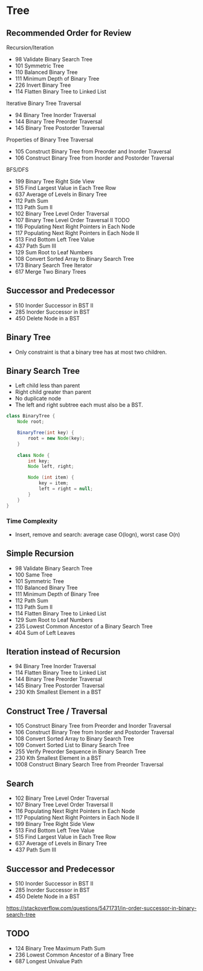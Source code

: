 # Tree
## Recommended Order for Review
Recursion/Iteration
* 98 Validate Binary Search Tree
* 101 Symmetric Tree
* 110 Balanced Binary Tree
* 111 Minimum Depth of Binary Tree
* 226 Invert Binary Tree
* 114 Flatten Binary Tree to Linked List

Iterative Binary Tree Traversal
* 94 Binary Tree Inorder Traversal
* 144 Binary Tree Preorder Traversal
* 145 Binary Tree Postorder Traversal

Properties of Binary Tree Traversal
* 105 Construct Binary Tree from Preorder and Inorder Traversal
* 106 Construct Binary Tree from Inorder and Postorder Traversal

BFS/DFS
* 199 Binary Tree Right Side View
* 515 Find Largest Value in Each Tree Row
* 637 Average of Levels in Binary Tree
* 112 Path Sum
* 113 Path Sum II
* 102 Binary Tree Level Order Traversal
* 107 Binary Tree Level Order Traversal II
TODO
* 116 Populating Next Right Pointers in Each Node
* 117 Populating Next Right Pointers in Each Node II
* 513 Find Bottom Left Tree Value
* 437 Path Sum III
* 129 Sum Root to Leaf Numbers
* 108 Convert Sorted Array to Binary Search Tree
* 173 Binary Search Tree Iterator
* 617	Merge Two Binary Trees

## Successor and Predecessor
* 510 Inorder Successor in BST II
* 285 Inorder Successor in BST
* 450 Delete Node in a BST

## Binary Tree
* Only constraint is that a binary tree has at most two children.

## Binary Search Tree
* Left child less than parent
* Right child greater than parent
* No duplicate node
* The left and right subtree each must also be a BST.

```java
class BinaryTree {
    Node root;

    BinaryTree(int key) {
        root = new Node(key);
    }
    
    class Node {
        int key;
        Node left, right;

        Node (int item) {
            key = item;
            left = right = null;
        }
    }
}
```


### Time Complexity
* Insert, remove and search: average case O(logn), worst case O(n)

## Simple Recursion
* 98 Validate Binary Search Tree
* 100 Same Tree
* 101 Symmetric Tree
* 110 Balanced Binary Tree
* 111 Minimum Depth of Binary Tree
* 112 Path Sum
* 113 Path Sum II
* 114 Flatten Binary Tree to Linked List
* 129 Sum Root to Leaf Numbers
* 235 Lowest Common Ancestor of a Binary Search Tree
* 404 Sum of Left Leaves

## Iteration instead of Recursion
* 94 Binary Tree Inorder Traversal
* 114 Flatten Binary Tree to Linked List
* 144 Binary Tree Preorder Traversal
* 145 Binary Tree Postorder Traversal
* 230 Kth Smallest Element in a BST

## Construct Tree / Traversal
* 105 Construct Binary Tree from Preorder and Inorder Traversal
* 106 Construct Binary Tree from Inorder and Postorder Traversal
* 108 Convert Sorted Array to Binary Search Tree
* 109 Convert Sorted List to Binary Search Tree
* 255 Verify Preorder Sequence in Binary Search Tree
* 230 Kth Smallest Element in a BST
* 1008 Construct Binary Search Tree from Preorder Traversal

## Search
* 102 Binary Tree Level Order Traversal
* 107 Binary Tree Level Order Traversal II
* 116 Populating Next Right Pointers in Each Node
* 117 Populating Next Right Pointers in Each Node II
* 199 Binary Tree Right Side View
* 513 Find Bottom Left Tree Value
* 515 Find Largest Value in Each Tree Row
* 637 Average of Levels in Binary Tree
* 437 Path Sum III

## Successor and Predecessor
* 510 Inorder Successor in BST II
* 285 Inorder Successor in BST
* 450 Delete Node in a BST

https://stackoverflow.com/questions/5471731/in-order-successor-in-binary-search-tree

## TODO
* 124 Binary Tree Maximum Path Sum
* 236 Lowest Common Ancestor of a Binary Tree
* 687 Longest Univalue Path













